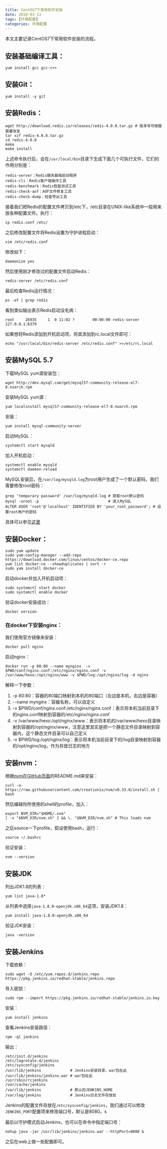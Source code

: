 ```yaml
---
title: CentOS7下常用软件安装
date: 2018-03-13
tags: [环境配置]
categories: 环境配置
---
```


本文主要记录CentOS7下常用软件安装的流程。

<!--more-->

## 安装基础编译工具：

    yum install gcc gcc-c++


## 安装Git：

    yum install -y git

## 安装Redis：

    wget http://download.redis.io/releases/redis-4.0.8.tar.gz # 版本号可根据需要改变
    tar xzf redis-4.0.8.tar.gz
    cd redis-4.0.8
    make
    make install

上述命令执行后，会在`/usr/local/bin`目录下生成下面几个可执行文件，它们的作用分别是：

    redis-server：Redis服务器端启动程序 
    redis-cli：Redis客户端操作工具
    redis-benchmark：Redis性能测试工具 
    redis-check-aof：AOF文件修复工具 
    redis-check-dump：检查导出工具

接着我们把Redis的配置文件拷贝到/etc下，/etc目录在UNIX-like系统中一般用来放各种配置文件。执行：

    cp redis.conf /etc/

之后修改配置文件将Redis设置为守护进程启动：

    vim /etc/redis.conf

修改如下：

    daemonize yes

然后使用刚才修改过的配置文件启动Redis：

    redis-server /etc/redis.conf

最后检查Redis运行情况：

    ps -ef | grep redis

看到类似输出表示Redis启动没毛病：

    root     26935     1  0 11:02 ?        00:00:00 redis-server 127.0.0.1:6379

如果想将Redis添加到开机启动项，将其添加到rc.local文件即可：

    echo "/usr/local/bin/redis-server /etc/redis.conf" >>/etc/rc.local

## 安装MySQL 5.7

下载MySQL yum源安装包：

    wget http://dev.mysql.com/get/mysql57-community-release-el7-8.noarch.rpm

安装MySQL yum源：

    yum localinstall mysql57-community-release-el7-8.noarch.rpm

安装：

    yum install mysql-community-server

启动MySQL：

    systemctl start mysqld

加入开机启动：

    systemctl enable mysqld
    systemctl daemon-reload

MySQL安装后，在`/var/log/mysqld.log`为root用户生成了一个默认密码，我们需要修改root密码：

    grep 'temporary password' /var/log/mysqld.log # 获取root默认密码
    mysql -uroot -p                               # 进入MySQL
    ALTER USER 'root'@'localhost' IDENTIFIED BY 'your_root_password'; # 设置root用户的密码

具体可以参见[这里](https://www.cnblogs.com/xiami-mj/p/6978650.html)

## 安装Docker：

    sudo yum update
    sudo yum-config-manager --add-repo https://download.docker.com/linux/centos/docker-ce.repo
    yum list docker-ce --showduplicates | sort -r
    sudo yum install docker-ce
    
启动docker并加入开机启动项：

    sudo systemctl start docker
    sudo systemctl enable docker

验证docker安装成功：

    docker version

### 在docker下安装nginx：

我们使用官方镜像来安装：

    docker pull nginx

启动nginx：

    docker run -p 80:80 --name mynginx  -v $PWD/conf/nginx.conf:/etc/nginx/nginx.conf -v /var/www/hexo:/opt/nginx/www -v $PWD/log:/opt/nginx/log -d nginx

解释一下参数：

1. -p 80:80：容器的80端口映射到本机的80端口（左边是本机，右边是容器）
2. --name mynginx：容器名称，可以自定义
3. -v $PWD/conf/nginx.conf:/etc/nginx/nginx.conf：表示将本机当前目录下的nginx.conf映射到容器的/etc/nginx/nginx.conf
4. -v /var/www/hexo:/opt/nginx/www：表示将本机的/var/www/hexo目录映射到容器的/opt/nginx/www，注意这里其实是把一个静态文件目录映射到容器内，这个静态文件目录可以自己定义
5. -v $PWD/log:/opt/nginx/log：表示将本机当前目录下的/log目录映射到容器的/opt/nginx/log，作为存放日志的地方

## 安装nvm：

根据[nvm在GitHub页面](https://github.com/creationix/nvm)的README.md来安装：

    curl -o- https://raw.githubusercontent.com/creationix/nvm/v0.33.8/install.sh | bash

然后编辑你所使用的shell的profile，加入：

    export NVM_DIR="$HOME/.nvm"
    [ -s "$NVM_DIR/nvm.sh" ] && \. "$NVM_DIR/nvm.sh" # This loads nvm

之后source一下profile，假设使用bash，运行：

    source ~/.bashrc

验证安装：

    nvm --version

## 安装JDK

列出JDK1.8的列表：

    yum list java-1.8*

从列表中选择`java-1.8.0-openjdk.x86_64`这项，安装JDK1.8：

    yum install java-1.8.0-openjdk.x86_64

验证JDK安装：

    java -version

## 安装Jenkins

下载依赖：

    sudo wget -O /etc/yum.repos.d/jenkins.repo https://pkg.jenkins.io/redhat-stable/jenkins.repo

导入密钥：

    sudo rpm --import https://pkg.jenkins.io/redhat-stable/jenkins.io.key

安装：

    yum install jenkins

查看Jenkins安装路径：

    rpm -ql jenkins

输出：

    /etc/init.d/jenkins
    /etc/logrotate.d/jenkins
    /etc/sysconfig/jenkins
    /usr/lib/jenkins             # Jenkins安装目录，war包在此
    /usr/lib/jenkins/jenkins.war # war包在此
    /usr/sbin/rcjenkins
    /var/cache/jenkins
    /var/lib/jenkins             # 默认的JENKINS_HOME
    /var/log/jenkins             # Jenkins日志文件存放处

Jenkins的配置文件存放在`/etc/sysconfig/jenkins`，我们通过可以修改`JENKINS_PORT`配置项来修改端口号，默认是8080。s

最后以守护模式启动Jenkins，也可以在命令中指定端口号：

    nohup java -jar /usr/lib/jenkins/jenkins.war --httpPort=8080 &

之后在web上做一些配置即可。
